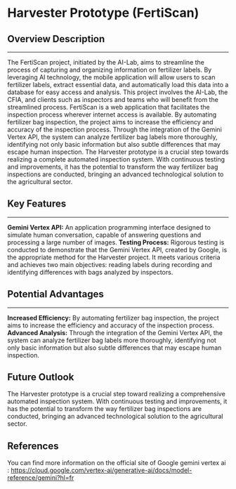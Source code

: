 
# Harvester Prototype (FertiScan)

## Overview Description

---
The FertiScan project, initiated by the AI-Lab, aims to streamline the process
of capturing and organizing information on fertilizer labels. By leveraging AI
technology, the mobile application will allow users to scan fertilizer labels,
extract essential data, and automatically load this data into a database for
easy access and analysis. This project involves the AI-Lab, the CFIA, and
clients such as inspectors and teams who will benefit from the streamlined
process. FertiScan is a web application that facilitates the inspection process
wherever internet access is available. By automating fertilizer bag inspection,
the project aims to increase the efficiency and accuracy of the inspection
process. Through the integration of the Gemini Vertex API, the system can
analyze fertilizer bag labels more thoroughly, identifying not only basic
information but also subtle differences that may escape human inspection.
The Harvester prototype is a crucial step towards realizing a complete
automated inspection system. With continuous testing and improvements, it has
the potential to transform the way fertilizer bag inspections are conducted,
bringing an advanced technological solution to the agricultural sector.

## Key Features

---
**Gemini Vertex API:** An application programming interface designed to
simulate human conversation, capable of answering questions and processing
a large number of images.
**Testing Process:** Rigorous testing is conducted to demonstrate that
the Gemini Vertex API, created by Google, is the appropriate method for the
Harvester project.
It meets various criteria and achieves two main objectives:
reading labels during recording and identifying differences with bags analyzed
by inspectors.

## Potential Advantages

---
**Increased Efficiency:** By automating fertilizer bag inspection, the project
aims to increase the efficiency and accuracy of the inspection process.
**Advanced Analysis:** Through the integration of the Gemini Vertex API, the
system can analyze fertilizer bag labels more thoroughly, identifying not only
basic information but also subtle differences that may escape human inspection.

## Future Outlook

The Harvester prototype is a crucial step toward realizing a
comprehensive automated inspection system. With continuous testing and
improvements, it has the potential to transform the way fertilizer bag
inspections are conducted, bringing an advanced technological
solution to the agricultural sector.

## References

You can find more information on the official site of Google gemini vertex ai : <https://cloud.google.com/vertex-ai/generative-ai/docs/model-reference/gemini?hl=fr>
